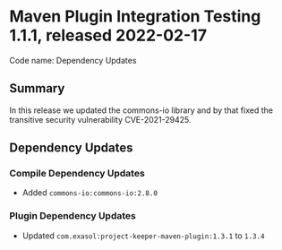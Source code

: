 # Maven Plugin Integration Testing 1.1.1, released 2022-02-17

Code name: Dependency Updates

## Summary

In this release we updated the commons-io library and by that fixed the transitive security vulnerability CVE-2021-29425.

## Dependency Updates

### Compile Dependency Updates

* Added `commons-io:commons-io:2.8.0`

### Plugin Dependency Updates

* Updated `com.exasol:project-keeper-maven-plugin:1.3.1` to `1.3.4`
